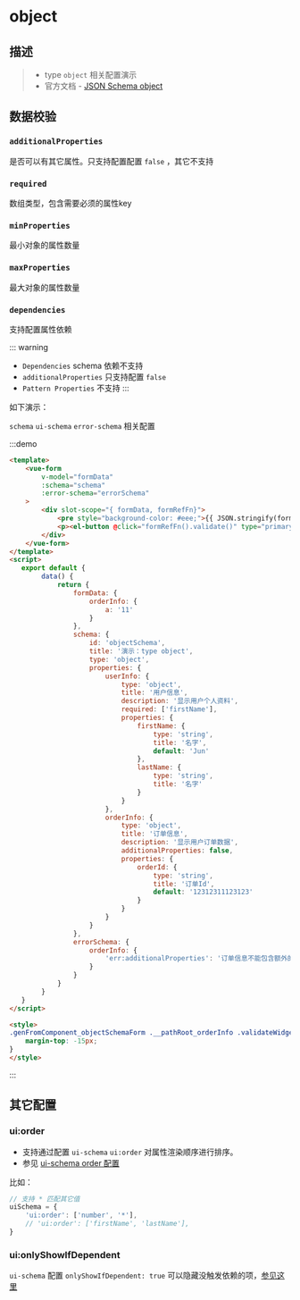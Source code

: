 # object

## 描述
>* type `object` 相关配置演示
>* 官方文档 - [JSON Schema object](https://json-schema.org/understanding-json-schema/reference/object.html)

## 数据校验
### `additionalProperties`
是否可以有其它属性。只支持配置配置 `false` ，其它不支持

### `required`
数组类型，包含需要必须的属性key

### `minProperties`
最小对象的属性数量

### `maxProperties`
最大对象的属性数量

### `dependencies`
支持配置属性依赖

::: warning
* `Dependencies` schema 依赖不支持
* `additionalProperties` 只支持配置 `false`
* `Pattern Properties` 不支持
:::

如下演示：

`schema` `ui-schema` `error-schema` 相关配置

:::demo
```html
<template>
    <vue-form
        v-model="formData"
        :schema="schema"
        :error-schema="errorSchema"
    >
        <div slot-scope="{ formData, formRefFn}">
            <pre style="background-color: #eee;">{{ JSON.stringify(formData, null, 4) }}</pre>
            <p><el-button @click="formRefFn().validate()" type="primary">校验数据</el-button></p>
        </div>
    </vue-form>
</template>
<script>
   export default {
        data() {
            return {
                formData: {
                    orderInfo: {
                        a: '11'
                    }
                },
                schema: {
                    id: 'objectSchema',
                    title: '演示：type object',
                    type: 'object',
                    properties: {
                        userInfo: {
                            type: 'object',
                            title: '用户信息',
                            description: '显示用户个人资料',
                            required: ['firstName'],
                            properties: {
                                firstName: {
                                    type: 'string',
                                    title: '名字',
                                    default: 'Jun'
                                },
                                lastName: {
                                    type: 'string',
                                    title: '名字'
                                }
                            }
                        },
                        orderInfo: {
                            type: 'object',
                            title: '订单信息',
                            description: '显示用户订单数据',
                            additionalProperties: false,
                            properties: {
                                orderId: {
                                    type: 'string',
                                    title: '订单Id',
                                    default: '12312311123123'
                                }
                            }
                        }
                    }
                },
                errorSchema: {
                    orderInfo: {
                        'err:additionalProperties': '订单信息不能包含额外的属性'
                    }
                }
            }
        }
   }
</script>

<style>
.genFromComponent_objectSchemaForm .__pathRoot_orderInfo .validateWidget-object .formItemErrorBox{
    margin-top: -15px;
}
</style>
```
:::

## 其它配置

### ui:order
* 支持通过配置 `ui-schema` `ui:order` 对属性渲染顺序进行排序。
* 参见 [ui-schema order 配置](https://form.lljj.me/#/demo?type=Simple)

比如：
```js
// 支持 * 匹配其它值
uiSchema = {
    'ui:order': ['number', '*'],
    // 'ui:order': ['firstName', 'lastName'],
}
```

### ui:onlyShowIfDependent

`ui-schema` 配置 `onlyShowIfDependent: true` 可以隐藏没触发依赖的项，[参见这里](/zh/guide/data-linkage.html#object-dependencies-实现数据联动)
